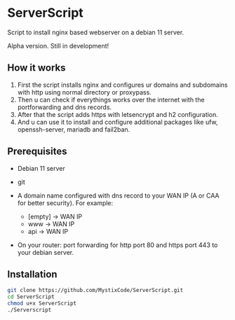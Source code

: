 # ServerScript
Script to install nginx based webserver on a debian 11 server.

Alpha version. Still in development!

## How it works
1. First the script installs nginx and configures ur domains and subdomains with http using normal directory or proxypass.
2. Then u can check if everythings works over the internet with the portforwarding and dns records.
3. After that the script adds https with letsencrypt and h2 configuration.
4. And u can use it to install and configure additional packages like ufw, openssh-server, mariadb and fail2ban.

## Prerequisites
- Debian 11 server
- git
- A domain name configured with dns record to your WAN IP (A or CAA for better security). For example:
  - [empty]  ->  WAN IP
  - www      ->  WAN IP
  - api      ->  WAN IP
  
- On your router: port forwarding for http port 80 and https port 443 to your debian server.

## Installation
```bash
git clone https://github.com/MystixCode/ServerScript.git
cd ServerScript
chmod u+x ServerScript
./Serverscript
```
